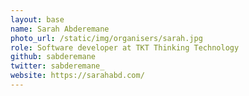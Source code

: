 ```yaml
---
layout: base
name: Sarah Abderemane
photo_url: /static/img/organisers/sarah.jpg
role: Software developer at TKT Thinking Technology
github: sabderemane
twitter: sabderemane_
website: https://sarahabd.com/
---
```

